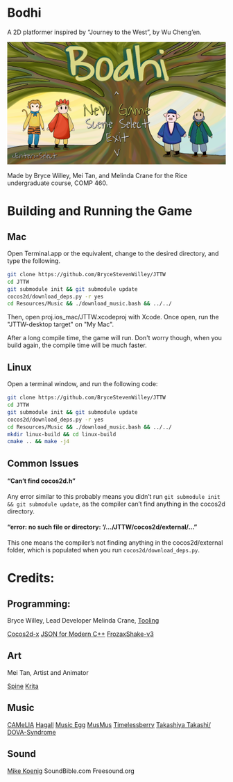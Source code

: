 # Bodhi
A 2D platformer inspired by “Journey to the West”, by Wu Cheng’en.

![Bodhi’s Main Menu](/Bodhi_Menu.png)

Made by Bryce Willey, Mei Tan, and Melinda Crane for the Rice undergraduate course, COMP 460.

# Building and Running the Game

## Mac

Open Terminal.app or the equivalent, change to the desired directory, and type the following.

```bash
git clone https://github.com/BryceStevenWilley/JTTW 
cd JTTW
git submodule init && git submodule update
cocos2d/download_deps.py -r yes
cd Resources/Music && ./download_music.bash && ../../
```

Then, open proj.ios\_mac/JTTW.xcodeproj with Xcode. Once open, 
run the "JTTW-desktop target" on "My Mac".

After a long compile time, the game will run. Don't worry though,
when you build again, the compile time will be much faster.

## Linux

Open a terminal window, and run the following code:

```bash
git clone https://github.com/BryceStevenWilley/JTTW 
cd JTTW
git submodule init && git submodule update
cocos2d/download_deps.py -r yes
cd Resources/Music && ./download_music.bash && ../../
mkdir linux-build && cd linux-build
cmake .. && make -j4
```

## Common Issues

#### “Can’t find cocos2d.h”

Any error similar to this probably means you didn’t run `git submodule init && git submodule update`,
as the compiler can’t find anything in the cocos2d directory. 

#### “error: no such file or directory: ‘/…/JTTW/cocos2d/external/…”

This one means the compiler’s not finding anything in the cocos2d/external folder, which is populated when
you run `cocos2d/download_deps.py`. 


# Credits:

## Programming:

Bryce Willey, Lead Developer
Melinda Crane, [Tooling](https://github.com/runningcrane/JTTWLevelEditor)

[Cocos2d-x](https://github.com/cocos2d/cocos2d-x)
[JSON for Modern C++](https://github.com/nlohmann/json)
[FrozaxShake-v3](https://github.com/tankorsmash/FrozaxShake-v3)

## Art

Mei Tan, Artist and Animator

[Spine](http://esotericsoftware.com/)
[Krita](https://krita.org/en/)

## Music

[CAMeLIA](http://agnello-pecora.chu.jp/CAMeLIA/)
[Hagall](http://hagall.hacca.jp/music)
[Music Egg](http://ontama-m.com/index.html)
[MusMus](http://musmus.main.jp/english.html)
[Timelessberry](http://timelessberry.com/material/)
[Takashiya Takashi/ DOVA-Syndrome](http://dova-s.jp/bgm/play109.html)

## Sound

[Mike Koenig](http://soundbible.com/1221-Pig-Oink.html)
SoundBible.com
Freesound.org
